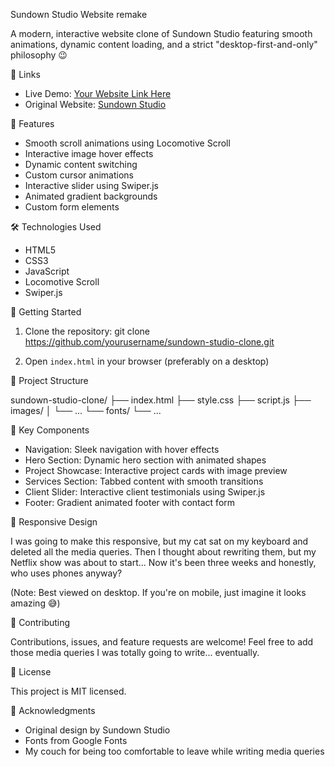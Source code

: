 Sundown Studio Website remake

A modern, interactive website clone of Sundown Studio featuring smooth animations, dynamic content loading, and a strict "desktop-first-and-only" philosophy 😉

🔗 Links
- Live Demo: [Your Website Link Here](your-deployed-link)
- Original Website: [Sundown Studio](https://www.sundown-studio.com)

🌟 Features

- Smooth scroll animations using Locomotive Scroll
- Interactive image hover effects
- Dynamic content switching
- Custom cursor animations
- Interactive slider using Swiper.js
- Animated gradient backgrounds
- Custom form elements

🛠️ Technologies Used

- HTML5
- CSS3
- JavaScript
- Locomotive Scroll
- Swiper.js

🚀 Getting Started

1. Clone the repository:
git clone https://github.com/yourusername/sundown-studio-clone.git

2. Open `index.html` in your browser (preferably on a desktop)

📁 Project Structure

sundown-studio-clone/
├── index.html
├── style.css
├── script.js
├── images/
│   └── ...
└── fonts/
    └── ...

🎨 Key Components

- Navigation: Sleek navigation with hover effects
- Hero Section: Dynamic hero section with animated shapes
- Project Showcase: Interactive project cards with image preview
- Services Section: Tabbed content with smooth transitions
- Client Slider: Interactive client testimonials using Swiper.js
- Footer: Gradient animated footer with contact form

📱 Responsive Design

I was going to make this responsive, but my cat sat on my keyboard and deleted all the media queries.
Then I thought about rewriting them, but my Netflix show was about to start...
Now it's been three weeks and honestly, who uses phones anyway? 

(Note: Best viewed on desktop. If you're on mobile, just imagine it looks amazing 😅)

🤝 Contributing

Contributions, issues, and feature requests are welcome! 
Feel free to add those media queries I was totally going to write... eventually.

📝 License

This project is MIT licensed.

🙏 Acknowledgments

- Original design by Sundown Studio
- Fonts from Google Fonts
- My couch for being too comfortable to leave while writing media queries
